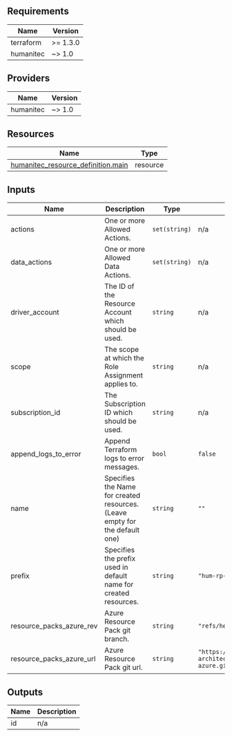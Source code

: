 <!-- BEGIN_TF_DOCS -->
## Requirements

| Name | Version |
|------|---------|
| terraform | >= 1.3.0 |
| humanitec | ~> 1.0 |

## Providers

| Name | Version |
|------|---------|
| humanitec | ~> 1.0 |

## Resources

| Name | Type |
|------|------|
| [humanitec_resource_definition.main](https://registry.terraform.io/providers/humanitec/humanitec/latest/docs/resources/resource_definition) | resource |

## Inputs

| Name | Description | Type | Default | Required |
|------|-------------|------|---------|:--------:|
| actions | One or more Allowed Actions. | `set(string)` | n/a | yes |
| data\_actions | One or more Allowed Data Actions. | `set(string)` | n/a | yes |
| driver\_account | The ID of the Resource Account which should be used. | `string` | n/a | yes |
| scope | The scope at which the Role Assignment applies to. | `string` | n/a | yes |
| subscription\_id | The Subscription ID which should be used. | `string` | n/a | yes |
| append\_logs\_to\_error | Append Terraform logs to error messages. | `bool` | `false` | no |
| name | Specifies the Name for created resources. (Leave empty for the default one) | `string` | `""` | no |
| prefix | Specifies the prefix used in default name for created resources. | `string` | `"hum-rp-service-bus-ex-"` | no |
| resource\_packs\_azure\_rev | Azure Resource Pack git branch. | `string` | `"refs/heads/main"` | no |
| resource\_packs\_azure\_url | Azure Resource Pack git url. | `string` | `"https://github.com/humanitec-architecture/resource-packs-azure.git"` | no |

## Outputs

| Name | Description |
|------|-------------|
| id | n/a |
<!-- END_TF_DOCS -->